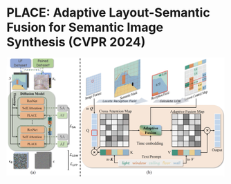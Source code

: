 # PLACE: Adaptive Layout-Semantic Fusion for Semantic Image Synthesis (CVPR 2024)

![overview](resources/overview.png)
